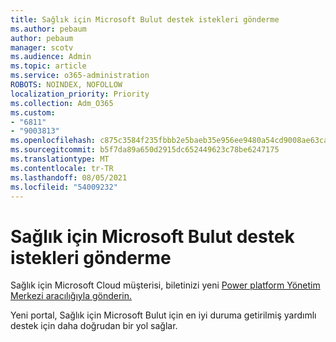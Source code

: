 ```yaml
---
title: Sağlık için Microsoft Bulut destek istekleri gönderme
ms.author: pebaum
author: pebaum
manager: scotv
ms.audience: Admin
ms.topic: article
ms.service: o365-administration
ROBOTS: NOINDEX, NOFOLLOW
localization_priority: Priority
ms.collection: Adm_O365
ms.custom:
- "6811"
- "9003813"
ms.openlocfilehash: c875c3584f235fbbb2e5baeb35e956ee9480a54cd9008ae63ca648dc155de2bd
ms.sourcegitcommit: b5f7da89a650d2915dc652449623c78be6247175
ms.translationtype: MT
ms.contentlocale: tr-TR
ms.lasthandoff: 08/05/2021
ms.locfileid: "54009232"
---
```

# <a name="submit-microsoft-cloud-for-healthcare-support-requests"></a>Sağlık için Microsoft Bulut destek istekleri gönderme

Sağlık için Microsoft Cloud müşterisi, biletinizi yeni [Power platform Yönetim Merkezi aracılığıyla gönderin.](https://admin.powerplatform.microsoft.com/support?newTicket&product=Flow)

Yeni portal, Sağlık için Microsoft Bulut için en iyi duruma getirilmiş yardımlı destek için daha doğrudan bir yol sağlar.
